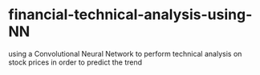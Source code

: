 # financial-technical-analysis-using-NN
using a Convolutional Neural Network to perform technical analysis on stock prices in order to predict the trend
